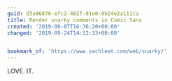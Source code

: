 ```yaml
---
guid: d3a96876-efc2-482f-91e0-9b24e2a111ca
title: Render snarky comments in Comic Sans
created: '2019-06-07T16:36:20+00:00'
changed: '2019-09-24T14:32:33+00:00'


bookmark_of: 'https://www.zachleat.com/web/snarky/'
---
```


LOVE. IT.
